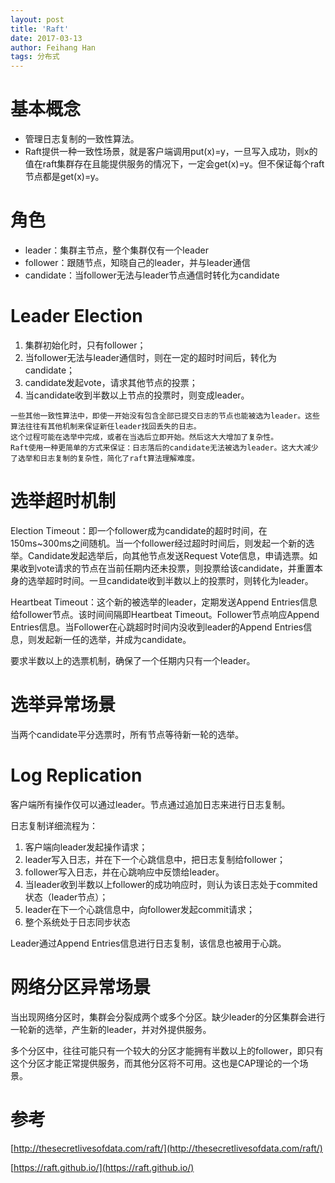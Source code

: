 ```yaml
---
layout: post
title: 'Raft'
date: 2017-03-13
author: Feihang Han
tags: 分布式
---
```


# 基本概念

* 管理日志复制的一致性算法。
* Raft提供一种一致性场景，就是客户端调用put\(x\)=y，一旦写入成功，则x的值在raft集群存在且能提供服务的情况下，一定会get\(x\)=y。但不保证每个raft节点都是get\(x\)=y。

# 角色

* leader：集群主节点，整个集群仅有一个leader
* follower：跟随节点，知晓自己的leader，并与leader通信
* candidate：当follower无法与leader节点通信时转化为candidate

# Leader Election

1. 集群初始化时，只有follower；
2. 当follower无法与leader通信时，则在一定的超时时间后，转化为candidate；
3. candidate发起vote，请求其他节点的投票；
4. 当candidate收到半数以上节点的投票时，则变成leader。

```
一些其他一致性算法中，即使一开始没有包含全部已提交日志的节点也能被选为leader。这些算法往往有其他机制来保证新任leader找回丢失的日志。
这个过程可能在选举中完成，或者在当选后立即开始。然后这大大增加了复杂性。
Raft使用一种更简单的方式来保证：日志落后的candidate无法被选为leader。这大大减少了选举和日志复制的复杂性，简化了raft算法理解难度。
```

# 选举超时机制

Election Timeout：即一个follower成为candidate的超时时间，在150ms~300ms之间随机。当一个follower经过超时时间后，则发起一个新的选举。Candidate发起选举后，向其他节点发送Request Vote信息，申请选票。如果收到vote请求的节点在当前任期内还未投票，则投票给该candidate，并重置本身的选举超时时间。一旦candidate收到半数以上的投票时，则转化为leader。

Heartbeat Timeout：这个新的被选举的leader，定期发送Append Entries信息给follower节点。该时间间隔即Heartbeat Timeout。Follower节点响应Append Entries信息。当Follower在心跳超时时间内没收到leader的Append Entries信息，则发起新一任的选举，并成为candidate。

要求半数以上的选票机制，确保了一个任期内只有一个leader。

# 选举异常场景

当两个candidate平分选票时，所有节点等待新一轮的选举。

# Log Replication

客户端所有操作仅可以通过leader。节点通过追加日志来进行日志复制。

日志复制详细流程为：

1. 客户端向leader发起操作请求；
2. leader写入日志，并在下一个心跳信息中，把日志复制给follower；
3. follower写入日志，并在心跳响应中反馈给leader。
4. 当leader收到半数以上follower的成功响应时，则认为该日志处于commited状态（leader节点）；
5. leader在下一个心跳信息中，向follower发起commit请求；
6. 整个系统处于日志同步状态

Leader通过Append Entries信息进行日志复制，该信息也被用于心跳。

# 网络分区异常场景

当出现网络分区时，集群会分裂成两个或多个分区。缺少leader的分区集群会进行一轮新的选举，产生新的leader，并对外提供服务。

多个分区中，往往可能只有一个较大的分区才能拥有半数以上的follower，即只有这个分区才能正常提供服务，而其他分区将不可用。这也是CAP理论的一个场景。

# 参考

[http://thesecretlivesofdata.com/raft/](http://thesecretlivesofdata.com/raft/)

[https://raft.github.io/](https://raft.github.io/)

